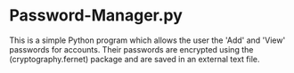 # Password-Manager.py
This is a simple Python program which allows the user the 'Add' and 'View' passwords for accounts. Their passwords are encrypted using the (cryptography.fernet) package and are saved in an external text file.
